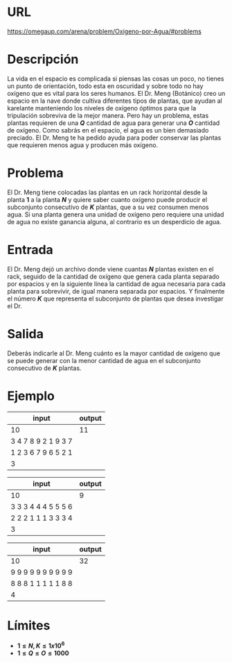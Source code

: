 # URL

https://omegaup.com/arena/problem/Oxigeno-por-Agua/#problems

# Descripción

La vida en el espacio es complicada si piensas las cosas un poco, no tienes un punto de orientación, todo esta en oscuridad y sobre todo no hay oxígeno que es vital para los seres humanos. El Dr. Meng (Botánico) creo un espacio en la nave donde cultiva diferentes tipos de plantas, que ayudan al karelante manteniendo los niveles de oxígeno óptimos para que la tripulación sobreviva de la mejor manera. Pero hay un problema, estas plantas requieren de una **$Q$** cantidad de agua para generar una **$O$** cantidad de oxígeno. Como sabrás en el espacio, el agua es un bien demasiado preciado. El Dr. Meng te ha pedido ayuda para poder conservar las plantas que requieren menos agua y producen más oxígeno.

# Problema

El Dr. Meng tiene colocadas las plantas en un rack horizontal desde la planta **$1$** a la planta **$N$** y quiere saber cuanto oxígeno puede producir el subconjunto consecutivo de **$K$** plantas, que a su vez consumen menos agua. Si una planta genera una unidad de oxígeno pero requiere una unidad de agua no existe ganancia alguna, al contrario es un desperdicio de agua.

# Entrada

El Dr. Meng dejó un archivo donde viene cuantas **$N$** plantas existen en el rack, seguido de la cantidad de oxígeno que genera cada planta separado por espacios y en la siguiente línea la cantidad de agua necesaria para cada planta para sobrevivir, de igual manera separada por espacios. Y finalmente el número **$K$** que representa el subconjunto de plantas que desea investigar el Dr.

# Salida

Deberás indicarle al Dr. Meng cuánto es la mayor cantidad de oxígeno que se puede generar con la menor cantidad de agua en el subconjunto consecutivo de **$K$** plantas.

# Ejemplo

| input | output |
|-------|--------|
|10     | 11     |
|3 4 7 8 9 2 1 9 3 7| |
|1 2 3 6 7 9 6 5 2 1| |
|3 | |

| input | output |
|-------|--------|
|10 | 9 |
|3 3 3 4 4 4 5 5 5 6| |
|2 2 2 1 1 1 3 3 3 4| |
|3| |

| input | output |
|-------|--------|
|10     |  32    |
|9 9 9 9 9 9 9 9 9 9| |
|8 8 8 1 1 1 1 1 8 8| |
|4| |

# Límites

* **$1 ≤ N,K ≤ 1x10^6$**
* **$1 ≤ Q ≤ O ≤ 1000$**